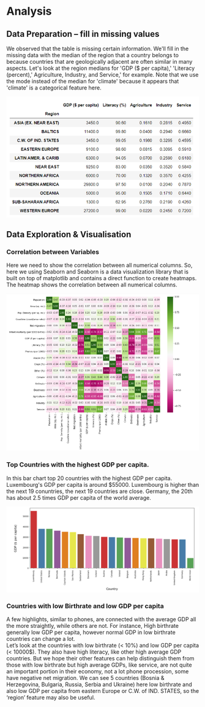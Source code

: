 # Analysis
## Data Preparation – fill in missing values
We observed that the table is missing certain information. We'll fill in the missing data with the median of the region that a country belongs to because countries that are geologically adjacent are often similar in many aspects. Let's look at the region medians for 'GDP ($ per capita),' 'Literacy (percent),' Agriculture, Industry, and Service,' for example. Note that we use the mode instead of the median for 'climate' because it appears that 'climate' is a categorical feature here.

<img src="images/GDP1.PNG"/>

## Data Exploration & Visualisation
### Correlation between Variables
Here we need to show the correlation between all numerical columns. So, here we using Seaborn and Seaborn is a data visualization library that is built on top of matplotlib and contains a direct function to create heatmaps. The heatmap shows the correlation between all numerical columns.

<img src="images/GDP2.PNG"/>

### Top Countries with the highest GDP per capita.
In this bar chart top 20 countries with the highest GDP per capita. Luxembourg's GDP per capita is around $55000. Luxembourg is higher than the next 19 conuntries, the next 19 countries are close. Germany, the 20th has about 2.5 times GDP per capita of the world average.

<img src="images/GDP3.PNG"/>

### Countries with low Birthrate and low GDP per capita
A few highlights, similar to phones, are connected with the average GDP all the more straightly, while others are not. For instance, High birthrate generally low GDP per capita, however normal GDP in low birthrate countries can change a lot.<br>
Let’s look at the countries with low birthrate (< 10%) and low GDP per capita (< 10000$). They also have high literacy, like other high average GDP countries. But we hope their other features can help distinguish them from those with low birthrate but high average GDPs, like service, are not quite an important portion in their economy, not a lot phone procession, some have negative net migration. We can see 5 countries (Bosnia & Herzegovina, Bulgaria, Russia, Serbia and Ukraine) here low birthrate and also low GDP per capita from eastern Europe or C.W. of IND. STATES, so the ‘region’ feature may also be useful.


